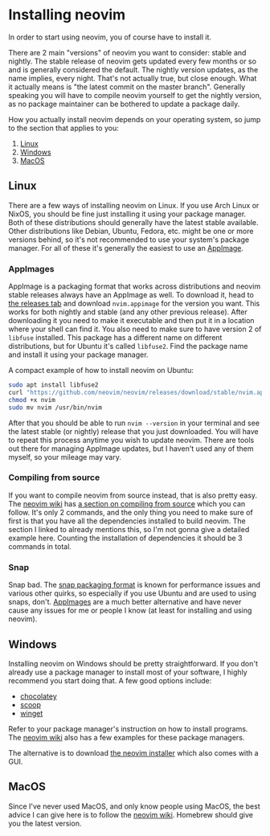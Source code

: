 # Installing neovim

In order to start using neovim, you of course have to install it.

There are 2 main "versions" of neovim you want to consider: stable and nightly. The stable release
of neovim gets updated every few months or so and is generally considered the default. The nightly
version updates, as the name implies, every night. That's not actually true, but close enough. What
it actually means is "the latest commit on the master branch". Generally speaking you will have to
compile neovim yourself to get the nightly version, as no package maintainer can be bothered to
update a package daily.

How you actually install neovim depends on your operating system, so jump to the section that
applies to you:

1) [Linux](#Linux)
2) [Windows](#Windows)
3) [MacOS](#MacOS)

## Linux

There are a few ways of installing neovim on Linux. If you use Arch Linux or NixOS, you should be
fine just installing it using your package manager. Both of these distributions should generally
have the latest stable available. Other distributions like Debian, Ubuntu, Fedora, etc. might be one
or more versions behind, so it's not recommended to use your system's package manager. For all of
these it's generally the easiest to use an [AppImage](https://appimage.org).

### AppImages

AppImage is a packaging format that works across distributions and neovim stable releases always
have an AppImage as well. To download it, head to
[the releases tab](https://github.com/neovim/neovim/releases) and download `nvim.appimage` for the
version you want. This works for both nightly and stable (and any other previous release). After
downloading it you need to make it executable and then put it in a location where your shell can
find it. You also need to make sure to have version 2 of `libfuse` installed. This package has
a different name on different distributions, but for Ubuntu it's called `libfuse2`. Find the package
name and install it using your package manager.

A compact example of how to install neovim on Ubuntu:

```sh
sudo apt install libfuse2
curl "https://github.com/neovim/neovim/releases/download/stable/nvim.appimage" -o nvim
chmod +x nvim
sudo mv nvim /usr/bin/nvim
```

After that you should be able to run `nvim --version` in your terminal and see the latest stable (or
nightly) release that you just downloaded. You will have to repeat this process anytime you wish to
update neovim. There are tools out there for managing AppImage updates, but I haven't used any of
them myself, so your mileage may vary.

### Compiling from source

If you want to compile neovim from source instead, that is also pretty easy. The [neovim wiki](https://github.com/neovim/neovim/wiki)
has [a section on compiling from source](https://github.com/neovim/neovim/wiki/Installing-Neovim#install-from-source)
which you can follow. It's only 2 commands, and the only thing you need to make sure of first is
that you have all the dependencies installed to build neovim. The section I linked to already
mentions this, so I'm not gonna give a detailed example here. Counting the installation of
dependencies it should be 3 commands in total.

### Snap

Snap bad. The [snap packaging format](https://snapcraft.io/store) is known for performance issues
and various other quirks, so especially if you use Ubuntu and are used to using snaps, don't.
[AppImages](#AppImages) are a much better alternative and have never cause any issues for me or
people I know (at least for installing and using neovim).

## Windows

Installing neovim on Windows should be pretty straightforward. If you don't already use a package
manager to install most of your software, I highly recommend you start doing that. A few good
options include:

- [chocolatey](https://chocolatey.org)
- [scoop](https://scoop.sh)
- [winget](https://github.com/microsoft/winget-cli)

Refer to your package manager's instruction on how to install programs. The [neovim wiki](https://github.com/neovim/neovim/wiki/Installing-Neovim#windows)
also has a few examples for these package managers.

The alternative is to download [the neovim installer](https://github.com/neovim/neovim/releases/latest/download/nvim-win64.msi)
which also comes with a GUI.

## MacOS

Since I've never used MacOS, and only know people using MacOS, the best advice I can give here is to
follow the [neovim wiki](https://github.com/neovim/neovim/wiki/Installing-Neovim#homebrew-on-macos-or-linux).
Homebrew should give you the latest version.
